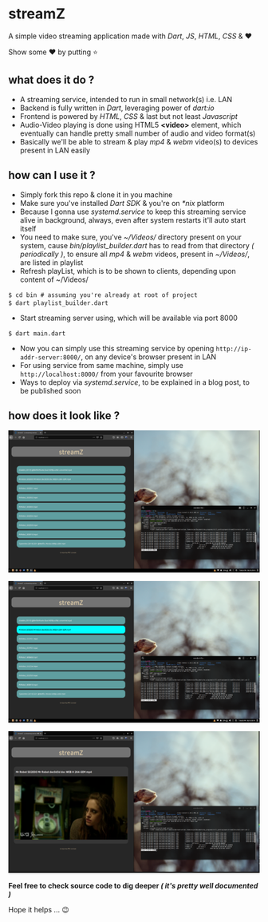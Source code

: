 # streamZ
A simple video streaming application made with _Dart_, _JS_, _HTML_, _CSS_ & :heart: 

Show some :heart: by putting :star:

## what does it do ?
- A streaming service, intended to run in small network(s) i.e. LAN
- Backend is fully written in _Dart_, leveraging power of _dart:io_
- Frontend is powered by _HTML_, _CSS_ & last but not least _Javascript_
- Audio-Video playing is done using HTML5 **\<video>** element, which eventually can handle pretty small number of audio and video format(s)
- Basically we'll be able to stream & play _mp4_ & _webm_ video(s) to devices present in LAN easily
## how can I use it ?
- Simply fork this repo & clone it in you machine
- Make sure you've installed _Dart SDK_ & you're on _*nix_ platform
- Because I gonna use _systemd.service_ to keep this streaming service alive in background, always, even after system restarts it'll auto start itself
- You need to make sure, you've _~/Videos/_ directory present on your system, cause _bin/playlist_builder.dart_ has to read from that directory _( periodically )_, to ensure all _mp4_ & _webm_
videos, present in _~/Videos/_, are listed in playlist
- Refresh playList, which is to be shown to clients, depending upon content of ~/Videos/
```shell script
$ cd bin # assuming you're already at root of project
$ dart playlist_builder.dart
```
- Start streaming server using, which will be available via port 8000
```shell script
$ dart main.dart
```
- Now you can simply use this streaming service by opening `http://ip-addr-server:8000/`, on any device's browser present in LAN
- For using service from same machine, simply use `http://localhost:8000/` from your favourite browser
- Ways to deploy via _systemd.service_, to be explained in a blog post, to be published soon
## how does it look like ?
![screenCapture_1](screencaptures/screenCapture_1.png)

![screenCapture_2](screencaptures/screenCapture_2.png)

![screenCapture_3](screencaptures/screenCapture_3.png)

**Feel free to check source code to dig deeper _( it's pretty well documented )_**

Hope it helps ... :wink:
